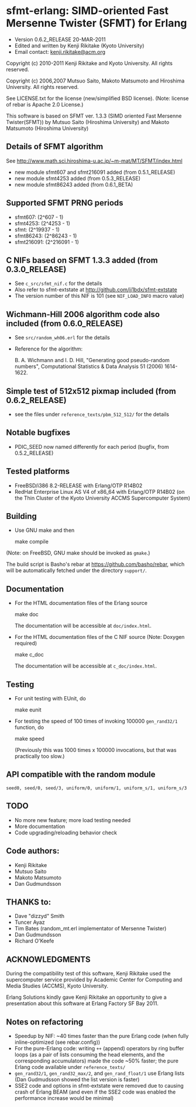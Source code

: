 # sfmt-erlang: SIMD-oriented Fast Mersenne Twister (SFMT) for Erlang

* Version 0.6.2_RELEASE 20-MAR-2011
* Edited and written by Kenji Rikitake (Kyoto University)
* Email contact: <kenji.rikitake@acm.org>

Copyright (c) 2010-2011 Kenji Rikitake and Kyoto University. All rights
reserved.

Copyright (c) 2006,2007 Mutsuo Saito, Makoto Matsumoto and Hiroshima
University. All rights reserved.

See LICENSE.txt for the license (new/simplified BSD license). (Note:
license of rebar is Apache 2.0 License.)

This software is based on SFMT ver. 1.3.3 (SIMD oriented Fast Mersenne
Twister(SFMT)) by Mutsuo Saito (Hiroshima University) and Makoto
Matsumoto (Hiroshima University)

## Details of SFMT algorithm

See <http://www.math.sci.hiroshima-u.ac.jp/~m-mat/MT/SFMT/index.html>

* new module sfmt607 and sfmt216091 added (from 0.5.1_RELEASE)
* new module sfmt4253 added (from 0.5.3_RELEASE)
* new module sfmt86243 added (from 0.6.1_BETA)

## Supported SFMT PRNG periods

* sfmt607: (2^607 - 1)
* sfmt4253: (2^4253 - 1)
* sfmt: (2^19937 - 1)
* sfmt86243: (2^86243 - 1)
* sfmt216091: (2^216091 - 1)

## C NIFs based on SFMT 1.3.3 added (from 0.3.0_RELEASE)

* See `c_src/sfmt_nif.c` for the details
* Also refer to sfmt-extstate at <http://github.com/jj1bdx/sfmt-extstate>
* The version number of this NIF is 101 (see `NIF_LOAD_INFO` macro value)

## Wichmann-Hill 2006 algorithm code also included (from 0.6.0_RELEASE)

* See `src/random_wh06.erl` for the details
* Reference for the algorithm:

    B. A. Wichmann and I. D. Hill,
    "Generating good pseudo-random numbers",
    Computational Statistics & Data Analysis 51 (2006) 1614-1622.    

## Simple test of 512x512 pixmap included (from 0.6.2_RELEASE)

* see the files under `reference_texts/pbm_512_512/` for the details

## Notable bugfixes

* PDIC_SEED now named differently for each period (bugfix, from 0.5.2_RELEASE)

## Tested platforms

* FreeBSD/i386 8.2-RELEASE with Erlang/OTP R14B02
* RedHat Enterprise Linux AS V4 of x86_64 with Erlang/OTP R14B02
  (on the Thin Cluster of the Kyoto University ACCMS Supercomputer System)

## Building 

* Use GNU make and then

    make compile

(Note: on FreeBSD, GNU make should be invoked as `gmake`.)

The build script is Basho's rebar at <https://github.com/basho/rebar>,
which will be automatically fetched under the directory `support/`.

## Documentation

* For the HTML documentation files of the Erlang source 

    make doc

    The documentation will be accessible at `doc/index.html`.

* For the HTML documentation files of the C NIF source (Note: Doxygen required)

    make c_doc

    The documentation will be accessible at `c_doc/index.html`.

## Testing

* For unit testing with EUnit, do

    make eunit

* For testing the speed of 100 times of invoking 100000 `gen_rand32/1` function, do 

    make speed

    (Previously this was 1000 times x 100000 invocations, but that was practically too slow.)

## API compatible with the random module

    seed0, seed/0, seed/3, uniform/0, uniform/1, uniform_s/1, uniform_s/3 

## TODO

* No more new feature; more load testing needed
* More documentation
* Code upgrading/reloading behavior check

## Code authors:

* Kenji Rikitake
* Mutsuo Saito
* Makoto Matsumoto
* Dan Gudmundsson

## THANKS to:

* Dave "dizzyd" Smith
* Tuncer Ayaz
* Tim Bates (random_mt.erl implementator of Mersenne Twister)
* Dan Gudmundsson
* Richard O'Keefe

## ACKNOWLEDGMENTS

During the compatibility test of this software, Kenji Rikitake
used the supercomputer service provided by Academic Center for
Computing and Media Studies (ACCMS), Kyoto University.

Erlang Solutions kindly gave Kenji Rikitake
an opportunity to give a presentation
about this software at Erlang Factory SF Bay 2011.

## Notes on refactoring

* Speedup by NIF: ~40 times faster than the pure Erlang code
  (when fully inline-optimized (see rebar.config))
* For the pure-Erlang code: writing `++` (append) operators by ring buffer loops
  (as a pair of lists consuming the head elements, and the corresponding accumulators)
  made the code ~50% faster; the pure Erlang code available under `reference_texts/`
* `gen_rand32/1`, `gen_rand32_max/2`, and `gen_rand_float/1` use Erlang lists 
  (Dan Gudmudsson showed the list version is faster)
* SSE2 code and options in sfmt-extstate were removed due to causing crash of Erlang BEAM
  (and even if the SSE2 code was enabled the performance increase would be minimal)
